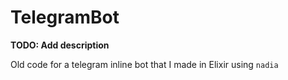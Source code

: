 # TelegramBot

**TODO: Add description**

Old code for a telegram inline bot that I made in Elixir using `nadia`
